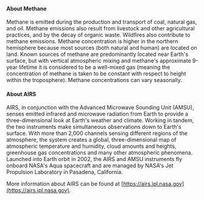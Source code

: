 #### About Methane
Methane is emitted during the production and transport of coal, natural gas, and oil. Methane emissions also result from livestock and other agricultural practices, and by the decay of organic waste. Wildfires also contribute to methane emissions. Methane concentration is higher in the northern hemisphere because most sources (both natural and human) are located on land. Known sources of methane are predominantly located near Earth's surface, but with vertical atmospheric mixing and methane's approximate 9-year lifetime it is considered to be a well-mixed gas (meaning the concentration of methane is taken to be constant with respect to height within the troposphere). Methane concentrations can vary seasonally.

#### About AIRS
AIRS, in conjunction with the Advanced Microwave Sounding Unit (AMSU), senses emitted infrared and microwave radiation from Earth to provide a three-dimensional look at Earth's weather and climate. Working in tandem, the two instruments make simultaneous observations down to Earth's surface. With more than 2,000 channels sensing different regions of the atmosphere, the system creates a global, three-dimensional map of atmospheric temperature and humidity, cloud amounts and heights, greenhouse gas concentrations and many other atmospheric phenomena. Launched into Earth orbit in 2002, the AIRS and AMSU instruments fly onboard NASA's Aqua spacecraft and are managed by NASA's Jet Propulsion Laboratory in Pasadena, California.

More information about AIRS can be found at [https://airs.jpl.nasa.gov](https://airs.jpl.nasa.gov).


